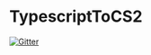 # TypescriptToCS2

[![Gitter](https://badges.gitter.im/TypescriptToCS2/Lobby.svg)](https://gitter.im/TypescriptToCS2/Lobby?utm_source=badge&utm_medium=badge&utm_campaign=pr-badge&utm_content=badge)